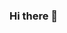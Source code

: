 ### Hi there 👋

<!--
**victag/victag** is a ✨ _special_ ✨ repository because its `README.md` (this file) appears on your GitHub profile.

Here are some ideas to get you started:

- 🔭 I’m currently working on mi empresa :v
- 🌱 I’m currently learning no se que aprender
- 👯 I’m looking to collaborate on cualquier lenguaje para parender :v
- 🤔 I’m looking for help with diversos lenguajes 
- 💬 Ask me about cualquier cosa
- 📫 How to reach me: vamaguero@gmail.com
- 😄 Pronouns: 
- ⚡ Fun fact: solo sé, que no se :v
-->
